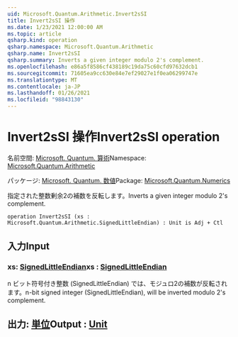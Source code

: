 ```yaml
---
uid: Microsoft.Quantum.Arithmetic.Invert2sSI
title: Invert2sSI 操作
ms.date: 1/23/2021 12:00:00 AM
ms.topic: article
qsharp.kind: operation
qsharp.namespace: Microsoft.Quantum.Arithmetic
qsharp.name: Invert2sSI
qsharp.summary: Inverts a given integer modulo 2's complement.
ms.openlocfilehash: e86a5f8586cf438189c19da75c60cfd97632dcb1
ms.sourcegitcommit: 71605ea9cc630e84e7ef29027e1f0ea06299747e
ms.translationtype: MT
ms.contentlocale: ja-JP
ms.lasthandoff: 01/26/2021
ms.locfileid: "98843130"
---
```

# <a name="invert2ssi-operation"></a><span data-ttu-id="6a189-102">Invert2sSI 操作</span><span class="sxs-lookup"><span data-stu-id="6a189-102">Invert2sSI operation</span></span>

<span data-ttu-id="6a189-103">名前空間: [Microsoft. Quantum. 算術](xref:Microsoft.Quantum.Arithmetic)</span><span class="sxs-lookup"><span data-stu-id="6a189-103">Namespace: [Microsoft.Quantum.Arithmetic](xref:Microsoft.Quantum.Arithmetic)</span></span>

<span data-ttu-id="6a189-104">パッケージ: [Microsoft. Quantum. 数値](https://nuget.org/packages/Microsoft.Quantum.Numerics)</span><span class="sxs-lookup"><span data-stu-id="6a189-104">Package: [Microsoft.Quantum.Numerics](https://nuget.org/packages/Microsoft.Quantum.Numerics)</span></span>


<span data-ttu-id="6a189-105">指定された整数剰余2の補数を反転します。</span><span class="sxs-lookup"><span data-stu-id="6a189-105">Inverts a given integer modulo 2's complement.</span></span>

```qsharp
operation Invert2sSI (xs : Microsoft.Quantum.Arithmetic.SignedLittleEndian) : Unit is Adj + Ctl
```


## <a name="input"></a><span data-ttu-id="6a189-106">入力</span><span class="sxs-lookup"><span data-stu-id="6a189-106">Input</span></span>

### <a name="xs--signedlittleendian"></a><span data-ttu-id="6a189-107">xs: [SignedLittleEndian](xref:Microsoft.Quantum.Arithmetic.SignedLittleEndian)</span><span class="sxs-lookup"><span data-stu-id="6a189-107">xs : [SignedLittleEndian](xref:Microsoft.Quantum.Arithmetic.SignedLittleEndian)</span></span>

<span data-ttu-id="6a189-108">n ビット符号付き整数 (SignedLittleEndian) では、モジュロ2の補数が反転されます。</span><span class="sxs-lookup"><span data-stu-id="6a189-108">n-bit signed integer (SignedLittleEndian), will be inverted modulo 2's complement.</span></span>



## <a name="output--unit"></a><span data-ttu-id="6a189-109">出力: [単位](xref:microsoft.quantum.lang-ref.unit)</span><span class="sxs-lookup"><span data-stu-id="6a189-109">Output : [Unit](xref:microsoft.quantum.lang-ref.unit)</span></span>


